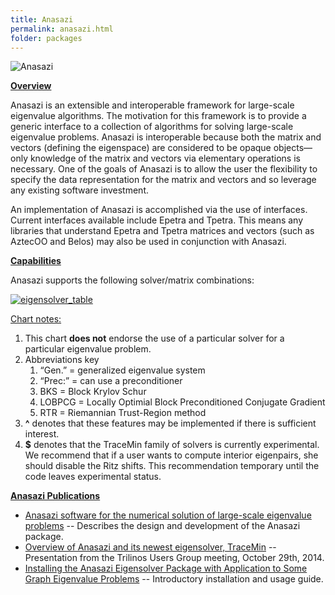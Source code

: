 ```yaml
---
title: Anasazi
permalink: anasazi.html
folder: packages
---
```


![Anasazi](http://trilinos.org/oldsite/packages/anasazi/anasazi.png)


<span style="text-decoration: underline;">**Overview**</span>

Anasazi is an extensible and interoperable framework for large-scale eigenvalue algorithms. The motivation for this framework is to provide a generic interface to a collection of algorithms for solving large-scale eigenvalue problems. Anasazi is interoperable because both the matrix and vectors (defining the eigenspace) are considered to be opaque objects—only knowledge of the matrix and vectors via elementary operations is necessary. One of the goals of Anasazi is to allow the user the flexibility to specify the data representation for the matrix and vectors and so leverage any existing software investment.

An implementation of Anasazi is accomplished via the use of interfaces. Current interfaces available include Epetra and Tpetra. This means any libraries that understand Epetra and Tpetra matrices and vectors (such as AztecOO and Belos) may also be used in conjunction with Anasazi.

<span style="text-decoration: underline;">**Capabilities**</span>

Anasazi supports the following solver/matrix combinations:

[![eigensolver_table](http://trilinos.org/wordpress/wp-content/uploads/2014/08/eigensolver_table.png)](http://trilinos.org/wordpress/wp-content/uploads/2014/08/eigensolver_table.png)

<span style="text-decoration: underline;">Chart notes:</span>

1.  This chart **does not** endorse the use of a particular solver for a particular eigenvalue problem.
2.  Abbreviations key
    1.  “Gen.” = generalized eigenvalue system
    2.  “Prec:” = can use a preconditioner
    3.  BKS = Block Krylov Schur
    4.  LOBPCG = Locally Optimial Block Preconditioned Conjugate Gradient
    5.  RTR = Riemannian Trust-Region method
3.  **^** denotes that these features may be implemented if there is sufficient interest.
4.  **$** denotes that the TraceMin family of solvers is currently experimental. We recommend that if a user wants to compute interior eigenpairs, she should disable the Ritz shifts. This recommendation temporary until the code leaves experimental status.

<span style="text-decoration: underline;">**Anasazi Publications**</span>

*   [Anasazi software for the numerical solution of large-scale eigenvalue problems](http://dx.doi.org/10.1145/1527286.1527287) -- Describes the design and development of the Anasazi package.
*   [Overview of Anasazi and its newest eigensolver, TraceMin](http://trilinos.org/wordpress/wp-content/uploads/2014/08/Klinvex-TUG-2014-Anasazi.pdf) -- Presentation from the Trilinos Users Group meeting, October 29th, 2014.
*   [Installing the Anasazi Eigensolver Package with Application to Some Graph Eigenvalue Problems](http://trilinos.org/wordpress/wp-content/uploads/2014/08/anasazi-ug-public.pdf "Installing the Anasazi Eigensolver Package with Application to Some Graph Eigenvalue Problems") -- Introductory installation and usage guide.

